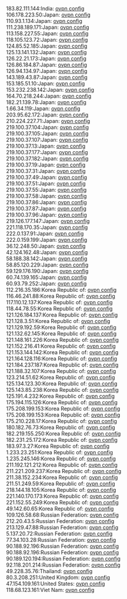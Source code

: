 183.82.111.144:India: [ovpn config](vpn/183_82_111_144.ovpn)  
106.178.223.50:Japan: [ovpn config](vpn/106_178_223_50.ovpn)  
110.93.1.134:Japan: [ovpn config](vpn/110_93_1_134.ovpn)  
111.238.189.171:Japan: [ovpn config](vpn/111_238_189_171.ovpn)  
113.158.227.55:Japan: [ovpn config](vpn/113_158_227_55.ovpn)  
118.105.123.72:Japan: [ovpn config](vpn/118_105_123_72.ovpn)  
124.85.52.185:Japan: [ovpn config](vpn/124_85_52_185.ovpn)  
125.13.141.132:Japan: [ovpn config](vpn/125_13_141_132.ovpn)  
126.22.21.173:Japan: [ovpn config](vpn/126_22_21_173.ovpn)  
126.86.184.87:Japan: [ovpn config](vpn/126_86_184_87.ovpn)  
126.94.134.97:Japan: [ovpn config](vpn/126_94_134_97.ovpn)  
143.189.43.87:Japan: [ovpn config](vpn/143_189_43_87.ovpn)  
153.185.51.10:Japan: [ovpn config](vpn/153_185_51_10.ovpn)  
153.232.238.142:Japan: [ovpn config](vpn/153_232_238_142.ovpn)  
164.70.218.244:Japan: [ovpn config](vpn/164_70_218_244.ovpn)  
182.21.139.78:Japan: [ovpn config](vpn/182_21_139_78.ovpn)  
1.66.34.119:Japan: [ovpn config](vpn/1_66_34_119.ovpn)  
203.95.62.172:Japan: [ovpn config](vpn/203_95_62_172.ovpn)  
210.224.227.71:Japan: [ovpn config](vpn/210_224_227_71.ovpn)  
219.100.37.104:Japan: [ovpn config](vpn/219_100_37_104.ovpn)  
219.100.37.105:Japan: [ovpn config](vpn/219_100_37_105.ovpn)  
219.100.37.107:Japan: [ovpn config](vpn/219_100_37_107.ovpn)  
219.100.37.13:Japan: [ovpn config](vpn/219_100_37_13.ovpn)  
219.100.37.177:Japan: [ovpn config](vpn/219_100_37_177.ovpn)  
219.100.37.182:Japan: [ovpn config](vpn/219_100_37_182.ovpn)  
219.100.37.19:Japan: [ovpn config](vpn/219_100_37_19.ovpn)  
219.100.37.31:Japan: [ovpn config](vpn/219_100_37_31.ovpn)  
219.100.37.49:Japan: [ovpn config](vpn/219_100_37_49.ovpn)  
219.100.37.51:Japan: [ovpn config](vpn/219_100_37_51.ovpn)  
219.100.37.55:Japan: [ovpn config](vpn/219_100_37_55.ovpn)  
219.100.37.58:Japan: [ovpn config](vpn/219_100_37_58.ovpn)  
219.100.37.86:Japan: [ovpn config](vpn/219_100_37_86.ovpn)  
219.100.37.87:Japan: [ovpn config](vpn/219_100_37_87.ovpn)  
219.100.37.96:Japan: [ovpn config](vpn/219_100_37_96.ovpn)  
219.126.177.147:Japan: [ovpn config](vpn/219_126_177_147.ovpn)  
221.118.170.35:Japan: [ovpn config](vpn/221_118_170_35.ovpn)  
222.0.137.91:Japan: [ovpn config](vpn/222_0_137_91.ovpn)  
222.0.159.199:Japan: [ovpn config](vpn/222_0_159_199.ovpn)  
36.12.248.50:Japan: [ovpn config](vpn/36_12_248_50.ovpn)  
42.124.162.48:Japan: [ovpn config](vpn/42_124_162_48.ovpn)  
58.188.38.142:Japan: [ovpn config](vpn/58_188_38_142.ovpn)  
58.85.120.229:Japan: [ovpn config](vpn/58_85_120_229.ovpn)  
59.129.176.190:Japan: [ovpn config](vpn/59_129_176_190.ovpn)  
60.74.139.165:Japan: [ovpn config](vpn/60_74_139_165.ovpn)  
60.93.79.252:Japan: [ovpn config](vpn/60_93_79_252.ovpn)  
112.216.35.186:Korea Republic of: [ovpn config](vpn/112_216_35_186.ovpn)  
116.46.241.88:Korea Republic of: [ovpn config](vpn/116_46_241_88.ovpn)  
117.110.12.137:Korea Republic of: [ovpn config](vpn/117_110_12_137.ovpn)  
118.44.78.55:Korea Republic of: [ovpn config](vpn/118_44_78_55.ovpn)  
121.126.184.137:Korea Republic of: [ovpn config](vpn/121_126_184_137.ovpn)  
121.128.3.51:Korea Republic of: [ovpn config](vpn/121_128_3_51.ovpn)  
121.129.192.59:Korea Republic of: [ovpn config](vpn/121_129_192_59.ovpn)  
121.132.62.145:Korea Republic of: [ovpn config](vpn/121_132_62_145.ovpn)  
121.148.161.226:Korea Republic of: [ovpn config](vpn/121_148_161_226.ovpn)  
121.152.216.41:Korea Republic of: [ovpn config](vpn/121_152_216_41.ovpn)  
121.153.144.142:Korea Republic of: [ovpn config](vpn/121_153_144_142.ovpn)  
121.164.128.116:Korea Republic of: [ovpn config](vpn/121_164_128_116.ovpn)  
121.184.237.187:Korea Republic of: [ovpn config](vpn/121_184_237_187.ovpn)  
121.188.32.107:Korea Republic of: [ovpn config](vpn/121_188_32_107.ovpn)  
123.214.51.62:Korea Republic of: [ovpn config](vpn/123_214_51_62.ovpn)  
125.134.123.30:Korea Republic of: [ovpn config](vpn/125_134_123_30.ovpn)  
125.143.85.238:Korea Republic of: [ovpn config](vpn/125_143_85_238.ovpn)  
125.191.4.232:Korea Republic of: [ovpn config](vpn/125_191_4_232.ovpn)  
175.194.115.126:Korea Republic of: [ovpn config](vpn/175_194_115_126.ovpn)  
175.208.199.153:Korea Republic of: [ovpn config](vpn/175_208_199_153.ovpn)  
175.208.199.153:Korea Republic of: [ovpn config](vpn/175_208_199_153.ovpn)  
175.210.228.17:Korea Republic of: [ovpn config](vpn/175_210_228_17.ovpn)  
180.182.76.73:Korea Republic of: [ovpn config](vpn/180_182_76_73.ovpn)  
182.219.155.250:Korea Republic of: [ovpn config](vpn/182_219_155_250.ovpn)  
182.231.25.172:Korea Republic of: [ovpn config](vpn/182_231_25_172.ovpn)  
183.97.3.27:Korea Republic of: [ovpn config](vpn/183_97_3_27.ovpn)  
1.233.23.251:Korea Republic of: [ovpn config](vpn/1_233_23_251.ovpn)  
1.235.245.146:Korea Republic of: [ovpn config](vpn/1_235_245_146.ovpn)  
211.192.121.212:Korea Republic of: [ovpn config](vpn/211_192_121_212.ovpn)  
211.221.209.237:Korea Republic of: [ovpn config](vpn/211_221_209_237.ovpn)  
211.38.152.234:Korea Republic of: [ovpn config](vpn/211_38_152_234.ovpn)  
211.51.249.59:Korea Republic of: [ovpn config](vpn/211_51_249_59.ovpn)  
218.144.18.105:Korea Republic of: [ovpn config](vpn/218_144_18_105.ovpn)  
221.140.170.173:Korea Republic of: [ovpn config](vpn/221_140_170_173.ovpn)  
221.152.55.249:Korea Republic of: [ovpn config](vpn/221_152_55_249.ovpn)  
49.142.60.65:Korea Republic of: [ovpn config](vpn/49_142_60_65.ovpn)  
109.126.58.68:Russian Federation: [ovpn config](vpn/109_126_58_68.ovpn)  
212.20.43.5:Russian Federation: [ovpn config](vpn/212_20_43_5.ovpn)  
213.129.47.88:Russian Federation: [ovpn config](vpn/213_129_47_88.ovpn)  
5.137.20.72:Russian Federation: [ovpn config](vpn/5_137_20_72.ovpn)  
77.34.103.28:Russian Federation: [ovpn config](vpn/77_34_103_28.ovpn)  
90.188.92.196:Russian Federation: [ovpn config](vpn/90_188_92_196.ovpn)  
90.188.92.196:Russian Federation: [ovpn config](vpn/90_188_92_196.ovpn)  
90.189.120.194:Russian Federation: [ovpn config](vpn/90_189_120_194.ovpn)  
92.118.201.214:Russian Federation: [ovpn config](vpn/92_118_201_214.ovpn)  
49.228.35.76:Thailand: [ovpn config](vpn/49_228_35_76.ovpn)  
80.3.208.251:United Kingdom: [ovpn config](vpn/80_3_208_251.ovpn)  
47.154.109.161:United States: [ovpn config](vpn/47_154_109_161.ovpn)  
118.68.123.161:Viet Nam: [ovpn config](vpn/118_68_123_161.ovpn)  
